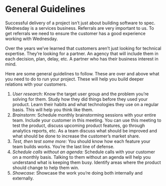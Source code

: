 # General Guidelines



Successful delivery of a project isn’t just about building software to spec. Wednesday is a services business. Referrals are very important to us. To get referrals we need to ensure the customer has a good experience working with Wednesday.

Over the years we’ve learned that customers aren’t just looking for technical expertise. They’re looking for a partner. An agency that will include them in each decision, plan, delay, etc. A partner who has their business interest in mind.

Here are some general guidelines to follow. These are over and above what you need to do to run your project. These will help you build deeper relations with your customers.

1. _User research:_ Know the target user group and the problem you’re solving for them. Study how they did things before they used your product. Learn their habits and what technologies they use on a regular basis. This will help you think like them.
2. _Brainstorm:_ Schedule monthly brainstorming sessions with your entire team. Include your customer in this meeting. You can use this meeting to test the product, discuss upcoming product features, go through analytics reports, etc. As a team discuss what should be improved and what should be done to increase the customer’s market share.
3. _Test, then test some more:_ You should know how each feature your team builds works. You’re the last line of defense.
4. _Schedule calls without an agenda:_ Schedule calls with your customer on a monthly basis. Talking to them without an agenda will help you understand what is keeping them busy. Identify areas where the product should change to help them win.
5. _Showcase:_ Showcase the work you’re doing both internally and externally.

